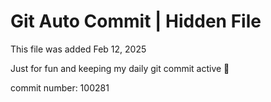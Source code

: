 # Git Auto Commit | Hidden File

This file was added Feb 12, 2025

Just for fun and keeping my daily git commit active 🤪

commit number: 100281
